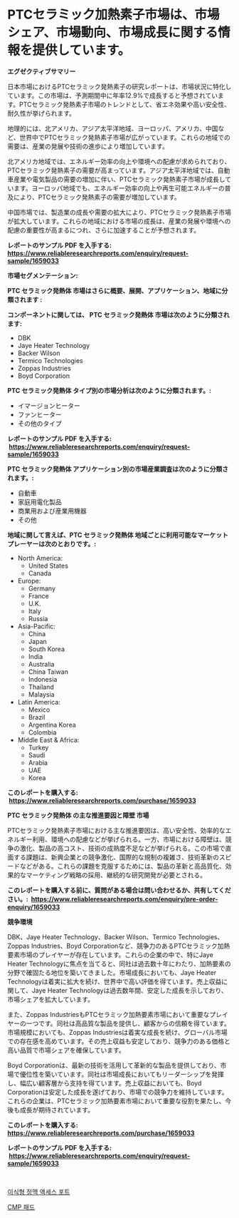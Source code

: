 <p><h1>PTCセラミック加熱素子市場は、市場シェア、市場動向、市場成長に関する情報を提供しています。</h1></p><p><strong>エグゼクティブサマリー</strong></p>
<p><p>日本市場におけるPTCセラミック発熱素子の研究レポートは、市場状況に特化しています。この市場は、予測期間中に年率12.9%で成長すると予想されています。PTCセラミック発熱素子市場のトレンドとして、省エネ効果や高い安全性、耐久性が挙げられます。</p><p>地理的には、北アメリカ、アジア太平洋地域、ヨーロッパ、アメリカ、中国など、世界中でPTCセラミック発熱素子市場が広がっています。これらの地域での需要は、産業の発展や技術の進歩により増加しています。</p><p>北アメリカ地域では、エネルギー効率の向上や環境への配慮が求められており、PTCセラミック発熱素子の需要が高まっています。アジア太平洋地域では、自動車産業や電気製品の需要の増加に伴い、PTCセラミック発熱素子市場が成長しています。ヨーロッパ地域でも、エネルギー効率の向上や再生可能エネルギーの普及により、PTCセラミック発熱素子の需要が増加しています。</p><p>中国市場では、製造業の成長や需要の拡大により、PTCセラミック発熱素子市場が拡大しています。これらの地域における市場の成長は、産業の発展や環境への配慮の重要性が高まるにつれ、さらに加速することが予想されます。</p></p>
<p><strong>レポートのサンプル PDF を入手する: <a href="https://www.reliableresearchreports.com/enquiry/request-sample/1659033">https://www.reliableresearchreports.com/enquiry/request-sample/1659033</a></strong></p>
<p><strong>市場セグメンテーション:</strong></p>
<p><strong> PTC セラミック発熱体 市場はさらに概要、展開、アプリケーション、地域に分類されます :</strong></p>
<p><strong>コンポーネントに関しては、 PTC セラミック発熱体 市場は次のように分類されます: &nbsp;</strong></p>
<p><ul><li>DBK</li><li>Jaye Heater Technology</li><li>Backer Wilson</li><li>Termico Technologies</li><li>Zoppas Industries</li><li>Boyd Corporation</li></ul></p>
<p><strong> PTC セラミック発熱体 タイプ別の市場分析は次のように分類されます。:</strong></p>
<p><ul><li>イマージョンヒーター</li><li>ファンヒーター</li><li>その他のタイプ</li></ul></p>
<p><strong>レポートのサンプル PDF を入手する: &nbsp;<a href="https://www.reliableresearchreports.com/enquiry/request-sample/1659033">https://www.reliableresearchreports.com/enquiry/request-sample/1659033</a></strong></p>
<p><strong> PTC セラミック発熱体 アプリケーション別の市場産業調査は次のように分類されます。:</strong></p>
<p><ul><li>自動車</li><li>家庭用電化製品</li><li>商業用および産業用機器</li><li>その他</li></ul></p>
<p><strong>地域に関して言えば、PTC セラミック発熱体 地域ごとに利用可能なマーケットプレーヤーは次のとおりです。:</strong></p>
<p><ul>
    <li>
        North America:
        <ul>
            <li>United States</li>
            <li>Canada</li>
        </ul>
    </li>
    <li>
        Europe:
        <ul>
            <li>Germany</li>
            <li>France</li>
            <li>U.K.</li>
            <li>Italy</li>
            <li>Russia</li>
        </ul>
    </li>
    <li>
        Asia-Pacific:
        <ul>
            <li>China</li>
            <li>Japan</li>
            <li>South Korea</li>
            <li>India</li>
            <li>Australia</li>
            <li>China Taiwan</li>
            <li>Indonesia</li>
            <li>Thailand</li>
            <li>Malaysia</li>
        </ul>
    </li>
    <li>
        Latin America:
        <ul>
            <li>Mexico</li>
            <li>Brazil</li>
            <li>Argentina Korea</li>
            <li>Colombia</li>
        </ul>
    </li>
    <li>
        Middle East & Africa:
        <ul>
            <li>Turkey</li>
            <li>Saudi</li>
            <li>Arabia</li>
            <li>UAE</li>
            <li>Korea</li>
        </ul>
    </li>
    </ul></p>
<p><strong>このレポートを購入する: &nbsp;<a href="https://www.reliableresearchreports.com/purchase/1659033">https://www.reliableresearchreports.com/purchase/1659033</a></strong></p>
<p><strong>PTC セラミック発熱体 の主な推進要因と障壁 市場</strong></p>
<p><p>PTCセラミック発熱素子市場における主な推進要因は、高い安全性、効率的なエネルギー利用、環境への配慮などが挙げられる。一方、市場における障壁は、競争の激化、製品の高コスト、技術の成熟度不足などが挙げられる。この市場で直面する課題は、新興企業との競争激化、国際的な規制の複雑さ、技術革新のスピードなどがある。これらの課題を克服するためには、製品の革新と高品質化、効果的なマーケティング戦略の採用、継続的な研究開発が必要とされる。</p></p>
<p><strong>このレポートを購入する前に、質問がある場合は問い合わせるか、共有してください。:&nbsp; <a href="https://www.reliableresearchreports.com/enquiry/pre-order-enquiry/1659033">https://www.reliableresearchreports.com/enquiry/pre-order-enquiry/1659033</a></strong></p>
<p><strong>競争環境</strong></p>
<p><p>DBK、Jaye Heater Technology、Backer Wilson、Termico Technologies、Zoppas Industries、Boyd Corporationなど、競争力のあるPTCセラミック加熱要素市場のプレイヤーが存在しています。これらの企業の中で、特にJaye Heater Technologyに焦点を当てると、同社は過去数十年にわたり、加熱要素の分野で確固たる地位を築いてきました。市場成長においても、Jaye Heater Technologyは着実に拡大を続け、世界中で高い評価を得ています。売上収益に関して、Jaye Heater Technologyは過去数年間、安定した成長を示しており、市場シェアを拡大しています。</p><p>また、Zoppas IndustriesもPTCセラミック加熱要素市場において重要なプレイヤーの一つです。同社は高品質な製品を提供し、顧客からの信頼を得ています。市場規模においても、Zoppas Industriesは着実な成長を続け、グローバル市場での存在感を高めています。その売上収益も安定しており、競争力のある価格と高い品質で市場シェアを確保しています。</p><p>Boyd Corporationは、最新の技術を活用して革新的な製品を提供しており、市場で優位性を築いています。同社は市場成長においてもリーダーシップを発揮し、幅広い顧客層から支持を得ています。売上収益においても、Boyd Corporationは安定した成長を遂げており、市場での競争力を維持しています。これらの企業は、PTCセラミック加熱要素市場において重要な役割を果たし、今後も成長が期待されています。</p></p>
<p><strong>このレポートを購入する: &nbsp; <a href="https://www.reliableresearchreports.com/purchase/1659033">https://www.reliableresearchreports.com/purchase/1659033</a></strong></p>
<p><strong>レポートのサンプル PDF を入手する: &nbsp;<a href="https://www.reliableresearchreports.com/enquiry/request-sample/1659033">https://www.reliableresearchreports.com/enquiry/request-sample/1659033</a></strong><strong></strong></p>
<p>&nbsp;</p>
<p><p><a href="https://medium.com/@ukaszduda1/%ED%94%BC%EC%8B%9D%EA%B4%80-%EA%B3%B5%EA%B8%89%EC%9A%A9-%EC%9E%84%ED%94%8C%EB%9E%80%ED%8A%B8-%EA%B0%80%EB%8A%A5-%ED%98%88%EA%B4%80-%EC%A0%91%EA%B7%BC%ED%8F%AC%ED%8A%B8-%EC%8B%9C%EC%9E%A5-%EC%A7%80%ED%91%9C-%ED%95%B4%EC%84%9D-%EC%8B%9C%EC%9E%A5-%EC%A0%90%EC%9C%A0%EC%9C%A8-%ED%8A%B8%EB%A0%8C%EB%93%9C-%EB%B0%8F-%EC%84%B1%EC%9E%A5-%ED%8C%A8%ED%84%B4-7ed5b328d176">이식형 정맥 액세스 포트</a></p><p><a href="https://medium.com/@antosuigrtley99783676/2024%EB%85%84%EB%B6%80%ED%84%B0-2031%EB%85%84%EA%B9%8C%EC%A7%80-cmp-%ED%8C%A8%EB%93%9C-%EC%8B%9C%EC%9E%A5-%EC%A1%B0%EC%82%AC-%EB%B3%B4%EA%B3%A0%EC%84%9C-%EA%B7%B8-%EC%97%AD%EC%82%AC-%EB%B0%8F-%EC%98%88%EC%B8%A1-aec43e42f7f3">CMP 패드</a></p></p>